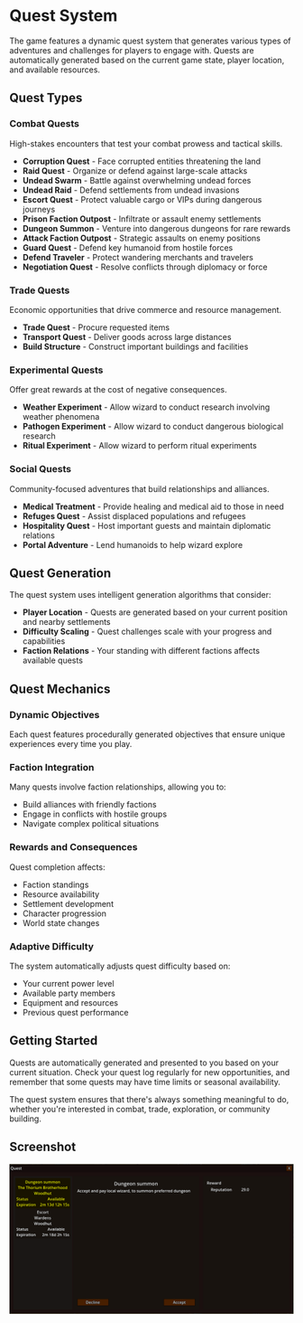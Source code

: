 # Quest System

The game features a dynamic quest system that generates various types of adventures and challenges for players to engage with. 
Quests are automatically generated based on the current game state, player location, and available resources.

## Quest Types

### Combat Quests
High-stakes encounters that test your combat prowess and tactical skills.

- **Corruption Quest** - Face corrupted entities threatening the land
- **Raid Quest** - Organize or defend against large-scale attacks
- **Undead Swarm** - Battle against overwhelming undead forces
- **Undead Raid** - Defend settlements from undead invasions
- **Escort Quest** - Protect valuable cargo or VIPs during dangerous journeys
- **Prison Faction Outpost** - Infiltrate or assault enemy settlements
- **Dungeon Summon** - Venture into dangerous dungeons for rare rewards
- **Attack Faction Outpost** - Strategic assaults on enemy positions
- **Guard Quest** - Defend key humanoid from hostile forces
- **Defend Traveler** - Protect wandering merchants and travelers
- **Negotiation Quest** - Resolve conflicts through diplomacy or force

### Trade Quests
Economic opportunities that drive commerce and resource management.

- **Trade Quest** - Procure requested items
- **Transport Quest** - Deliver goods across large distances
- **Build Structure** - Construct important buildings and facilities

### Experimental Quests
Offer great rewards at the cost of negative consequences.

- **Weather Experiment** - Allow wizard to conduct research involving weather phenomena
- **Pathogen Experiment** - Allow wizard to conduct dangerous biological research
- **Ritual Experiment** - Allow wizard to perform ritual experiments

### Social Quests
Community-focused adventures that build relationships and alliances.

- **Medical Treatment** - Provide healing and medical aid to those in need
- **Refuges Quest** - Assist displaced populations and refugees
- **Hospitality Quest** - Host important guests and maintain diplomatic relations
- **Portal Adventure** - Lend humanoids to help wizard explore


## Quest Generation

The quest system uses intelligent generation algorithms that consider:

- **Player Location** - Quests are generated based on your current position and nearby settlements
- **Difficulty Scaling** - Quest challenges scale with your progress and capabilities
- **Faction Relations** - Your standing with different factions affects available quests


## Quest Mechanics

### Dynamic Objectives
Each quest features procedurally generated objectives that ensure unique experiences every time you play.

### Faction Integration
Many quests involve faction relationships, allowing you to:
- Build alliances with friendly factions
- Engage in conflicts with hostile groups
- Navigate complex political situations

### Rewards and Consequences
Quest completion affects:
- Faction standings
- Resource availability
- Settlement development
- Character progression
- World state changes

### Adaptive Difficulty
The system automatically adjusts quest difficulty based on:
- Your current power level
- Available party members
- Equipment and resources
- Previous quest performance

## Getting Started

Quests are automatically generated and presented to you based on your current situation. 
Check your quest log regularly for new opportunities, and remember that some quests may have time limits or seasonal availability.

The quest system ensures that there's always something meaningful to do, 
whether you're interested in combat, trade, exploration, or community building.

## Screenshot

![Quest](/resources/menus/quests.png)